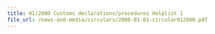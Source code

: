 ```yaml
---
title: 01/2000 Customs declarations/procedures Helplist 1
file_url: /news-and-media/circulars/2000-01-01-circular012000.pdf
---
```

